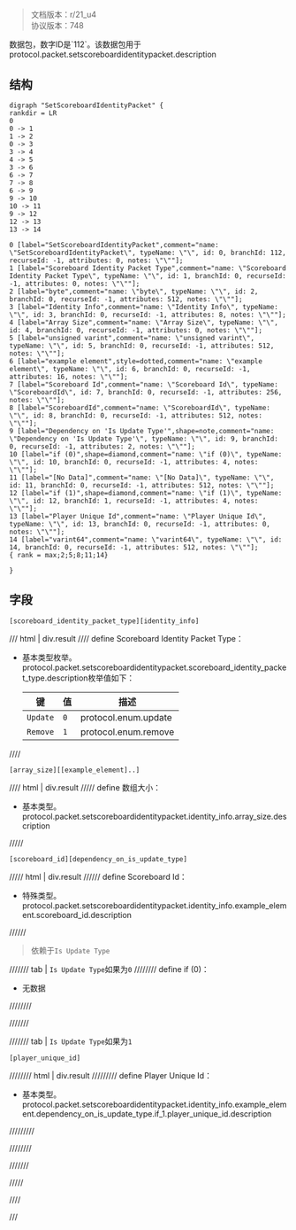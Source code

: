 # <!-- md:samp SetScoreboardIdentityPacket -->

> 文档版本：r/21_u4<br/>协议版本：748

<!-- md:samp SetScoreboardIdentityPacket -->数据包，数字ID是`112`。该数据包用于protocol.packet.setscoreboardidentitypacket.description

## 结构

```viz
digraph "SetScoreboardIdentityPacket" {
rankdir = LR
0
0 -> 1
1 -> 2
0 -> 3
3 -> 4
4 -> 5
3 -> 6
6 -> 7
7 -> 8
6 -> 9
9 -> 10
10 -> 11
9 -> 12
12 -> 13
13 -> 14

0 [label="SetScoreboardIdentityPacket",comment="name: \"SetScoreboardIdentityPacket\", typeName: \"\", id: 0, branchId: 112, recurseId: -1, attributes: 0, notes: \"\""];
1 [label="Scoreboard Identity Packet Type",comment="name: \"Scoreboard Identity Packet Type\", typeName: \"\", id: 1, branchId: 0, recurseId: -1, attributes: 0, notes: \"\""];
2 [label="byte",comment="name: \"byte\", typeName: \"\", id: 2, branchId: 0, recurseId: -1, attributes: 512, notes: \"\""];
3 [label="Identity Info",comment="name: \"Identity Info\", typeName: \"\", id: 3, branchId: 0, recurseId: -1, attributes: 8, notes: \"\""];
4 [label="Array Size",comment="name: \"Array Size\", typeName: \"\", id: 4, branchId: 0, recurseId: -1, attributes: 0, notes: \"\""];
5 [label="unsigned varint",comment="name: \"unsigned varint\", typeName: \"\", id: 5, branchId: 0, recurseId: -1, attributes: 512, notes: \"\""];
6 [label="example element",style=dotted,comment="name: \"example element\", typeName: \"\", id: 6, branchId: 0, recurseId: -1, attributes: 16, notes: \"\""];
7 [label="Scoreboard Id",comment="name: \"Scoreboard Id\", typeName: \"ScoreboardId\", id: 7, branchId: 0, recurseId: -1, attributes: 256, notes: \"\""];
8 [label="ScoreboardId",comment="name: \"ScoreboardId\", typeName: \"\", id: 8, branchId: 0, recurseId: -1, attributes: 512, notes: \"\""];
9 [label="Dependency on 'Is Update Type'",shape=note,comment="name: \"Dependency on 'Is Update Type'\", typeName: \"\", id: 9, branchId: 0, recurseId: -1, attributes: 2, notes: \"\""];
10 [label="if (0)",shape=diamond,comment="name: \"if (0)\", typeName: \"\", id: 10, branchId: 0, recurseId: -1, attributes: 4, notes: \"\""];
11 [label="[No Data]",comment="name: \"[No Data]\", typeName: \"\", id: 11, branchId: 0, recurseId: -1, attributes: 512, notes: \"\""];
12 [label="if (1)",shape=diamond,comment="name: \"if (1)\", typeName: \"\", id: 12, branchId: 1, recurseId: -1, attributes: 4, notes: \"\""];
13 [label="Player Unique Id",comment="name: \"Player Unique Id\", typeName: \"\", id: 13, branchId: 0, recurseId: -1, attributes: 0, notes: \"\""];
14 [label="varint64",comment="name: \"varint64\", typeName: \"\", id: 14, branchId: 0, recurseId: -1, attributes: 512, notes: \"\""];
{ rank = max;2;5;8;11;14}

}

```

## 字段

```title='SetScoreboardIdentityPacket'
[scoreboard_identity_packet_type][identity_info]
```

/// html | div.result
//// define
Scoreboard Identity Packet Type：<!-- md:samp byte -->

- 基本类型枚举。protocol.packet.setscoreboardidentitypacket.scoreboard_identity_packet_type.description枚举值如下：

  |键|值|描述|
  |---|---|---|
  |`Update`|`0`|protocol.enum.update|
  |`Remove`|`1`|protocol.enum.remove|



////
```title='Identity Info'
[array_size][[example_element]..]
```

//// html | div.result
///// define
数组大小：<!-- md:samp unsigned varint -->

- 基本类型。protocol.packet.setscoreboardidentitypacket.identity_info.array_size.description


/////
```title='示例元素'
[scoreboard_id][dependency_on_is_update_type]
```

///// html | div.result
////// define
Scoreboard Id：[<!-- md:samp ScoreboardId -->](../types/scoreboardid.md)

- 特殊类型。protocol.packet.setscoreboardidentitypacket.identity_info.example_element.scoreboard_id.description


//////
> 依赖于`Is Update Type`

/////// tab | `Is Update Type`如果为`0`
//////// define
if (0)：<!-- md:samp [No Data] -->

- 无数据


////////

///////

/////// tab | `Is Update Type`如果为`1`
```title='if (1)'
[player_unique_id]
```

//////// html | div.result
///////// define
Player Unique Id：<!-- md:samp varint64 -->

- 基本类型。protocol.packet.setscoreboardidentitypacket.identity_info.example_element.dependency_on_is_update_type.if_1.player_unique_id.description


/////////

////////

///////

/////

////

///


